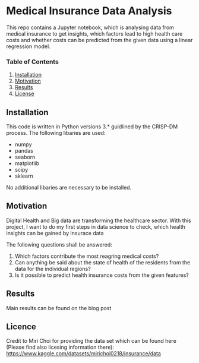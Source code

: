 # Medical Insurance Data Analysis

This repo contains a Jupyter notebook, which is analysing data from medical insurance to get insights, which factors lead to high health care costs and whether costs can be predicted from the given data using a linear regression model.

### Table of Contents

1. [Installation](#installation)
2. [Motivation](#motivation)
3. [Results](#results)
4. [License](#license)

## Installation <a name="installation"></a>

This code is written in Python versions 3.* guidlined by the CRISP-DM process.
The following libaries are used:
- numpy
- pandas
- seaborn
- matplotlib
- scipy
- sklearn

No additional libaries are necessary to be installed.

## Motivation <a name="motivation"></a>
Digital Health and Big data are transforming the healthcare sector.
With this project, I want to do my first steps in data science to check, which health insights can be gained by insurace data

The following questions shall be answered:

1. Which factors contribute the most reagring medical costs?
2. Can anything be said about the state of health of the residents from the data for the individual regions?
3. Is it possible to predict health insurance costs from the given features?

## Results <a name="results"></a>
Main results can be found on the blog post

## Licence <a name="license"></a>
Credit to Miri Choi for providing the data set which can be found here (Please find also licesing information there): 
https://www.kaggle.com/datasets/mirichoi0218/insurance/data
